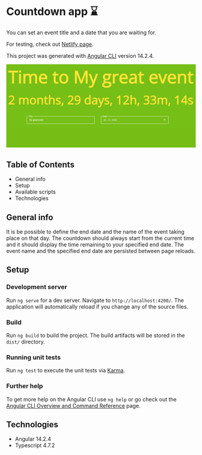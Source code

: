 # Countdown app ⌛

You can set an event title and a date that you are waiting for.

For testing, check out [Netlify page](https://agatapst-countdown-app.netlify.app).

This project was generated with [Angular CLI](https://github.com/angular/angular-cli) version 14.2.4.

![Website screenshot](screenshot.png)

## Table of Contents

- General info
- Setup
- Available scripts
- Technologies

## General info

It is be possible to define the end date and the name of the event taking place on that day. The countdown should always start from the current time and it should display the
time remaining to your specified end date. The event name and the specified end date are persisted between page reloads.

## Setup

### Development server

Run `ng serve` for a dev server. Navigate to `http://localhost:4200/`. The application will automatically reload if you change any of the source files.

### Build

Run `ng build` to build the project. The build artifacts will be stored in the `dist/` directory.

### Running unit tests

Run `ng test` to execute the unit tests via [Karma](https://karma-runner.github.io).

### Further help

To get more help on the Angular CLI use `ng help` or go check out the [Angular CLI Overview and Command Reference](https://angular.io/cli) page.

## Technologies

- Angular 14.2.4
- Typescript 4.7.2
